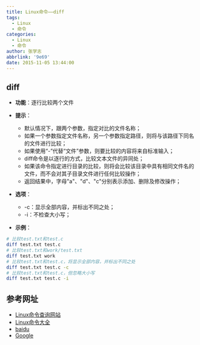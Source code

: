 ```yaml
---
title: Linux命令——diff
tags:
  - Linux
  - 命令
categories:
  - Linux
  - 命令
author: 张学志
abbrlink: '9e69'
date: 2015-11-05 13:44:00
---
```






## diff
* **功能**：逐行比较两个文件

<!-- more -->

* **提示**：
	* 默认情况下，跟两个参数，指定对比的文件名称；
	* 如果一个参数指定文件名称，另一个参数指定路径，则将与该路径下同名的文件进行比较；
	* 如果使用“-”代替“文件”参数，则要比较的内容将来自标准输入；
	* diff命令是以逐行的方式，比较文本文件的异同处；
	* 如果该命令指定进行目录的比较，则将会比较该目录中具有相同文件名的文件，而不会对其子目录文件进行任何比较操作；
	* 返回结果中，字母"a"、"d"、"c"分别表示添加、删除及修改操作；
* **选项**： 
	* -c：显示全部内容，并标出不同之处；
	* -i：不检查大小写；

* **示例**：
```bash
# 比较test.txt和test.c
diff test.txt test.c
# 比较test.txt和work/test.txt
diff test.txt work
# 比较test.txt和test.c，将显示全部内容，并标出不同之处
diff test.txt test.c -c
# 比较test.txt和test.c，但忽略大小写
diff test.txt test.c -i
```


## 参考网址
* [Linux命令查询网站](http://www.lx138.com/)
* [Linux命令大全](http://man.linuxde.net/)
* [baidu](http://baidu.com/)
* [Google](http://google.com.hk)
